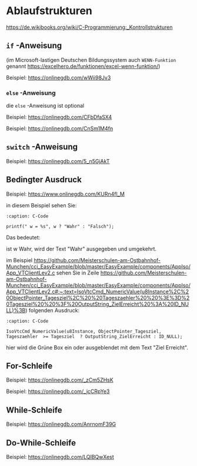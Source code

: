 # Ablaufstrukturen

<https://de.wikibooks.org/wiki/C-Programmierung:_Kontrollstrukturen>

## `if` -Anweisung

(im Microsoft-lastigen Deutschen Bildungssystem auch `WENN-Funktion` genannt <https://excelhero.de/funktionen/excel-wenn-funktion/>)

Beispiel: <https://onlinegdb.com/wWii98Jv3>

### `else` -Anweisung

die `else` -Anweisung ist optional

Beispiel: <https://onlinegdb.com/CFbDfaSX4>

Beispiel: <https://onlinegdb.com/CnSm1M4fn>

## `switch` -Anweisung

Beispiel: <https://onlinegdb.com/5_n5GjAkT>

## **Bedingter Ausdruck**

Beispiel: <https://www.onlinegdb.com/KURn4fl_M>

in diesem Beispiel sehen Sie:

```{code-block} C
:caption: C-Code

printf(" w = %s", w ? "Wahr" : "Falsch");
```

Das bedeutet:

ist w Wahr, wird der Text "Wahr" ausgegeben und umgekehrt.

im Beispiel <https://github.com/Meisterschulen-am-Ostbahnhof-Munchen/cci_EasyExample/blob/master/EasyExample/components/AppIso/App_VTClientLev2.c> sehen Sie in Zeile <https://github.com/Meisterschulen-am-Ostbahnhof-Munchen/cci_EasyExample/blob/master/EasyExample/components/AppIso/App_VTClientLev2.c#:~:text=IsoVtcCmd_NumericValue(u8Instance%2C%20ObjectPointer_Tagesziel%2C%20%20Tageszaehler%20%20%3E%3D%20Tagesziel%20%20%3F%20OutputString_ZielErreicht%20%3A%20ID_NULL)%3B>) folgenden Ausdruck:

```{code-block} C
:caption: C-Code

IsoVtcCmd_NumericValue(u8Instance, ObjectPointer_Tagesziel,  Tageszaehler  >= Tagesziel  ? OutputString_ZielErreicht : ID_NULL);
```

hier wird die Grüne Box ein oder ausgeblendet mit dem Text "Ziel Erreicht".

## **For-Schleife**

Beispiel: <https://onlinegdb.com/_zCm5ZHsK>

Beispiel: <https://onlinegdb.com/_jcCRpYe3>

## **While-Schleife**

Beispiel: <https://onlinegdb.com/AnrnomF39G>

## **Do-While-Schleife**

Beispiel: <https://onlinegdb.com/LQIBQwXest>
